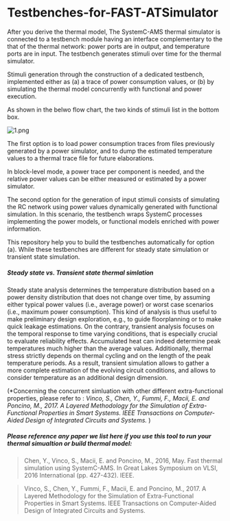 # Testbenches-for-FAST-ATSimulator

After you derive the thermal model, The SystemC-AMS thermal simulator is connected to a testbench module having an interface complementary to the that of the thermal network: power ports are in output, and temperature ports are in input. The testbench generates stimuli over time for the thermal simulator. 

Stimuli generation through the construction of a dedicated testbench, implemented either as (a) a trace of power consumption values, or (b) by simulating the thermal model concurrently with functional and power execution.

As shown in the belwo flow chart, the two kinds of stimuli list in the bottom box. 

![1.png](https://steemitimages.com/DQmRSHNr3yikNfUUNo5LKptdMTYdYXP49w5Cit5arseT7gh/1.png)

The first option is to load power consumption traces from files previously generated by a power simulator, and to dump the estimated
temperature values to a thermal trace file for future elaborations. 

In block-level mode, a power trace per component is needed, and the relative power values can be either measured or estimated by a power simulator.

The second option for the generation of input stimuli consists of simulating the RC network using power values dynamically generated with functional simulation. In this scenario, the testbench wraps SystemC processes implementing the power models, or functional models enriched with power information.

This repository help you to build the testbenches automatically for option (a). While these testbenches are different for steady state simulation or transient state simulation. 

##### Steady state vs. Transient state thermal simlation
Steady state analysis determines the temperature distribution based on a power density distribution that does not change over time, by assuming either typical power values (i.e., average power) or worst case scenarios (i.e., maximum power consumption). This kind of analysis is thus useful to make preliminary design exploration, e.g., to guide floorplanning or to make quick leakage estimations. On the contrary, transient analysis focuses on the temporal response to time varying conditions, that is especially crucial to evaluate reliability effects. Accumulated heat can indeed determine peak temperatures much higher than the average values. Additionally, thermal stress strictly depends on thermal cycling and on the length of the peak temperature periods. As a result, transient simulation allows to gather a more complete estimation of the evolving circuit conditions, and allows to consider temperature as an additional design dimension.

(*Concerning the concurrent simluation with other different extra-functional properties, please refer to : *Vinco, S., Chen, Y., Fummi, F., Macii, E. and Poncino, M., 2017. A Layered Methodology for the Simulation of Extra-Functional Properties in Smart Systems. IEEE Transactions on Computer-Aided Design of Integrated Circuits and Systems.* )

##### Please reference any paper we list here if you use this tool to run your thermal simualtion or build thermal model:

>Chen, Y., Vinco, S., Macii, E. and Poncino, M., 2016, May. Fast thermal simulation using SystemC-AMS. In Great Lakes Symposium on VLSI, 2016 International (pp. 427-432). IEEE.

>Vinco, S., Chen, Y., Fummi, F., Macii, E. and Poncino, M., 2017. A Layered Methodology for the Simulation of Extra-Functional Properties in Smart Systems. IEEE Transactions on Computer-Aided Design of Integrated Circuits and Systems.
